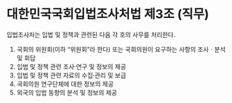 # 대한민국국회입법조사처법 제3조 (직무)

입법조사처는 입법 및 정책과 관련된 다음 각 호의 사무를 처리한다.

1. 국회의 위원회(이하 “위원회”라 한다) 또는 국회의원이 요구하는 사항의 조사ㆍ분석 및 회답
2. 입법 및 정책 관련 조사·연구 및 정보의 제공  
3. 입법 및 정책 관련 자료의 수집·관리 및 보급  
4. 국회의원 연구단체에 대한 정보의 제공  
5. 외국의 입법 동향의 분석 및 정보의 제공

